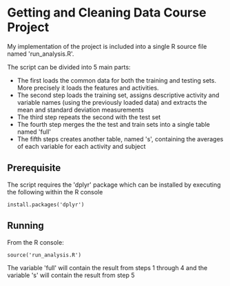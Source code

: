 # Getting and Cleaning Data Course Project

My implementation of the project is included into a single R source file
named 'run_analysis.R'.  

The script can be divided into 5 main parts:

- The first loads the common data for both the training and testing sets.  More precisely it loads the features and activities.
- The second step loads the training set, assigns descriptive activity and variable names (using the previously loaded data) and extracts the mean and standard deviation measurements
- The third step repeats the second with the test set
- The fourth step merges the the test and train sets into a single table named 'full'
- The fifth steps creates another table, named 's', containing the averages of each variable for each activity and subject


## Prerequisite

The script requires the 'dplyr' package which can be installed 
by executing the following within the R console
```
install.packages('dplyr')
```

## Running

From the R console:
```
source('run_analysis.R')
```

The variable 'full' will contain the result from steps 1 through 4 and the
variable 's' will contain the result from step 5
